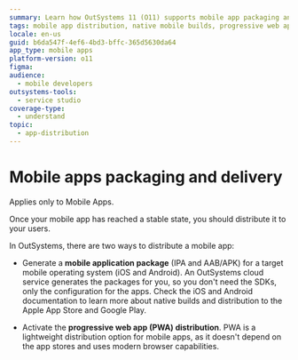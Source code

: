 ```yaml
---
summary: Learn how OutSystems 11 (O11) supports mobile app packaging and delivery through native builds and progressive web app (PWA) distribution.
tags: mobile app distribution, native mobile builds, progressive web apps, ios deployment, android deployment
locale: en-us
guid: b6da547f-4ef6-4bd3-bffc-365d5630da64
app_type: mobile apps
platform-version: o11
figma:
audience:
  - mobile developers
outsystems-tools:
  - service studio
coverage-type:
  - understand
topic:
  - app-distribution
---
```


# Mobile apps packaging and delivery

<div class="info" markdown="1">

Applies only to Mobile Apps.

</div>

Once your mobile app has reached a stable state, you should distribute it to your users.  
  
In OutSystems, there are two ways to distribute a mobile app:

* Generate a **mobile application package** (IPA and AAB/APK) for a target mobile operating system (iOS and Android). An OutSystems cloud service generates the packages for you, so you don't need the SDKs, only the configuration for the apps. Check the iOS and Android documentation to learn more about native builds and distribution to the Apple App Store and Google Play.

* Activate the **progressive web app (PWA) distribution**. PWA is a lightweight distribution option for mobile apps, as it doesn't depend on the app stores and uses modern browser capabilities.
